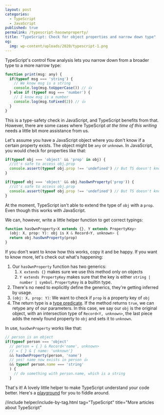 ```yaml
---
layout: post
categories:
  - TypeScript
  - JavaScript
published: true
permalink: /typescript-hasownproperty/
title: "TypeScript: Check for object properties and narrow down type"
og:
  img: wp-content/uploads/2020/typescript-1.png
---
```


TypeScript's control flow analysis lets you narrow down from a broader type to a more narrow type:

```javascript
function print(msg: any) {
  if(typeof msg === 'string') {
    // We know msg is a string
    console.log(msg.toUpperCase()) // 👍
  } else if (typeof msg === 'number') {
    // I know msg is a number
    console.log(msg.toFixed(2)) // 👍
  }
}
```

This is a type-safety check in JavaScript, and TypeScript benefits from that. However, there are some cases where
TypeScript *at the time of this writing* needs a little bit more assistance from us.

Let's assume you have a JavaScript object where you don't know if a certain property exists. The object might be `any` or `unknown`. In JavaScript, you would check for properties like that:

```javascript
if(typeof obj === 'object' && 'prop' in obj) {
  //it's safe to access obj.prop
  console.assert(typeof obj.prop !== 'undefined') // But TS doesn't know :-(
}

if(typeof obj === 'object' && obj.hasOwnProperty('prop')) {
  //it's safe to access obj.prop
  console.assert(typeof obj.prop !== 'undefined') // But TS doesn't know :-(
}
```

At the moment, TypeScript isn't able to extend the type of `obj` with a `prop`. Even though this works with JavaScript.

We can, however, write a little helper function to get correct typings:

```javascript
function hasOwnProperty<X extends {}, Y extends PropertyKey>
  (obj: X, prop: Y): obj is X & Record<Y, unknown> {
  return obj.hasOwnProperty(prop)
}
```

If you don't want to know how this works, copy it and be happy. If you want to know more, let's check out what's happening:

1. Our `hasOwnProperty` function has two generics:
   1.  `X extends {}` makes sure we use this method only on objects
   2.  `Y extends PropertyKey` makes sure that the key is either `string | number | symbol`. `PropertyKey` is a builtin type.
2. There's no need to explicitly define the generics, they're getting inferred by usage.
3. `(obj: X, prop: Y)`: We want to check if `prop` is a property key of `obj`
4. The return type is a [type predicate](/typescript-type-predicates/). If the method returns `true`, we can retype any of our parameters. In this case, we say our `obj` is the original object, with an intersection type of `Record<Y, unknown>`, the last piece adds the newly found property to `obj` and sets it to `unknown`.

In use, `hasOwnProperty` works like that:

```javascript
// person is an object
if(typeof person === 'object' 
  // person = { } & Record<'name', unknown>
  // = { } & { name: 'unknown'}
  && hasOwnProperty(person, 'name') 
  // yes! name now exists in person 👍
  && typeof person.name === 'string' 
  ) {
    // do something with person.name, which is a string
  }
```

That's it! A lovely little helper to make TypeScript understand your code better.
Here's a [playground](https://www.typescriptlang.org/play/index.html?ts=3.8-Beta&ssl=6&ssc=1&pln=3&pc=1#code/C4TwDgpgBACgTgezFAvFAzsOBLAdgcygB8pcBXAWwCMI5iMRqEAbAbgCh2AzM3AY2DYEuKAAsAhugDyAd1zwktUAB4AGlAgAPYBFwATdFADeAXwA0UAJobtug7ERgAfAAoEVAFYAuKKothHH0sASh93DyhsQ3UAMigAJQg+BDg9ZUsLXgBrXAQ5J2N2KCg4CGAyOBFwgDoJaTkFSDhQFwCkYPYTTj0k5nFSqGTcTCgQH1N2bC4oFzrZeUclEBcQCwByXHEKCDXgqBi4uYbF5uXVqDXMMi4uXb2jIsjpl1BIBGmQas3t1BQ0S6weHwa32cU+6Huj2Kjy6XXYQA) for you to fiddle around.

 //include helper/include-by-tag.html tag="TypeScript" title="More articles about TypeScript"
